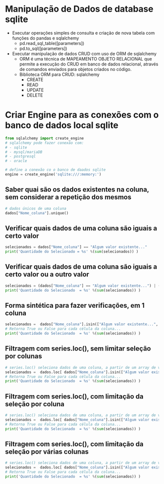 # Manipulação de Dados de database sqlite
- Executar operações simples de consulta e criação de nova tabela com funções do pandas e sqlalchemy
    - pd.read_sql_table([parameters])
    - pd.to_sql([parameters])
- Executar manipulação de dados CRUD com uso de ORM de sqlalchemy
    - ORM é uma técnica de MAPEAMENTO OBJETO RELACIONAL que permite a execução do CRUD em banco de dados relacional, através de comandos enviados para objetos criados no código.
    - Biblioteca ORM para CRUD: sqlalchemy
        - CREATE
        - READ
        - UPDATE
        - DELETE

# Criar Engine para as conexões com o banco de dados local sqlite

```python
from sqlalchemy import create_engine
# sqlalchemy pode fazer conexão com:
# - sqlite
# - mysql/mariaDB
# - postgresql
# - oracle

# define a conexão co o banco de daados sqlite
engine = create_engine('sqlite:///:memory:')
```  

## Saber quai são os dados existentes na coluna, sem considerar a repetição dos mesmos
```python
# dados únicos de uma coluna
dados["Nome_coluna"].unique()
```

## Verificar quais dados de uma coluna são iguais a certo valor
```python
selecionados = dados["Nome_coluna"] == "Algum valor existente..."
print('Quantidade do Selecionado = %s' %(sum(selecionados)) )
```

## Verificar quais dados de uma coluna são iguais a certo valor ou a outro valor
```python
selecionados = (dados["Nome_coluna"] == "Algum valor existente...") | (dados["Nome_coluna"] == "Algum outro valor existente...")
print('Quantidade do Selecionado  = %s' %(sum(selecionados)) )
```

## Forma sintética para fazer verificações, em 1 coluna
```python 
selecionados =  dados["Nome_coluna"].isin(["Algum valor existente...", "Algum outro valor existente..."])
# Retorna True ou False para cada célula da coluna...
print('Quantidade do Selecionado  = %s' %(sum(selecionados)) )
```  

## Filtragem com series.loc(), sem limitar seleção por colunas
```python
# series.loc() seleciona dados de uma coluna, a partir de um array de valores True ou False, que tenha o mesmo tamanho de index da coluna.
selecionados =  dados.loc[ dados["Nome_coluna"].isin(["Algum valor existente...", "Algum outro valor existente..."]) ]
# Retorna True ou False para cada célula da coluna...
print('Quantidade do Selecionado  = %s' %(sum(selecionados)) )
```  

## Filtragem com series.loc(), com limitação da seleção por coluna
```python
# series.loc() seleciona dados de uma coluna, a partir de um array de valores True ou False, que tenha o mesmo tamanho de index da coluna.
selecionados =  dados.loc[ dados["Nome_coluna"].isin(["Algum valor existente...", "Algum outro valor existente..."]), 1970 ]
# Retorna True ou False para cada célula da coluna...
print('Quantidade do Selecionado  = %s' %(sum(selecionados)) )
```

## Filtragem com series.loc(), com limitação da seleção por várias colunas
```python
# series.loc() seleciona dados de uma coluna, a partir de um array de valores True ou False, que tenha o mesmo tamanho de index da coluna.
selecionados =  dados.loc[ dados["Nome_coluna"].isin(["Algum valor existente...", "Algum outro valor existente..."]), 1970:2021 ]
# Retorna True ou False para cada célula da coluna...
print('Quantidade do Selecionado  = %s' %(sum(selecionados)) )
```